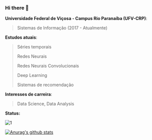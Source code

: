 ### Hi there 👋

**Universidade Federal de Viçosa - Campus Rio Paranaíba (UFV-CRP)**:
> Sistemas de Informação (2017 - Atualmente)

**Estudos atuais**:
> Séries temporais
>
> Redes Neurais
>
> Redes Neurais Convolucionais
>
> Deep Learning
>
> Sistemas de recomendação

**Interesses de carreira**:
>  Data Science, Data Analysis

**Status:**

![1](https://github-readme-stats.vercel.app/api/top-langs/?username=erikldr&theme=blue-green)

[![Anurag's github stats](https://github-readme-stats.vercel.app/api?username=erikldr&theme=blue-green)](https://github.com/erikldr/github-readme-stats)




